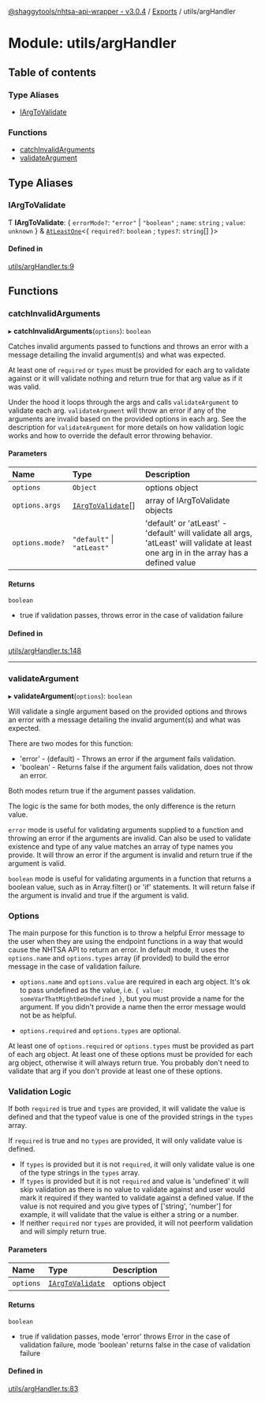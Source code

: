 [@shaggytools/nhtsa-api-wrapper - v3.0.4](../index.md) / [Exports](../modules.md) / utils/argHandler

# Module: utils/argHandler

## Table of contents

### Type Aliases

- [IArgToValidate](utils_argHandler.md#iargtovalidate)

### Functions

- [catchInvalidArguments](utils_argHandler.md#catchinvalidarguments)
- [validateArgument](utils_argHandler.md#validateargument)

## Type Aliases

### IArgToValidate

Ƭ **IArgToValidate**: { `errorMode?`: `"error"` \| `"boolean"` ; `name`: `string` ; `value`: `unknown` } & [`AtLeastOne`](utils_types.md#atleastone)<{ `required?`: `boolean` ; `types?`: `string`[] }\>

#### Defined in

[utils/argHandler.ts:9](https://github.com/ShaggyTech/nhtsa-api-wrapper/blob/main/packages/lib/src/utils/argHandler.ts#L9)

## Functions

### catchInvalidArguments

▸ **catchInvalidArguments**(`options`): `boolean`

Catches invalid arguments passed to functions and throws an error with a message detailing the
invalid argument(s) and what was expected.

At least one of `required` or `types` must be provided for each arg to validate against or it
will validate nothing and return true for that arg value as if it was valid.

Under the hood it loops through the args and calls `validateArgument` to validate each arg.
`validateArgument` will throw an error if any of the arguments are invalid based on the provided
options in each arg. See the description for `validateArgument` for more details on how
validation logic works and how to override the default error throwing behavior.

#### Parameters

| Name            | Type                                                     | Description                                                                                                                             |
| :-------------- | :------------------------------------------------------- | :-------------------------------------------------------------------------------------------------------------------------------------- |
| `options`       | `Object`                                                 | options object                                                                                                                          |
| `options.args`  | [`IArgToValidate`](utils_argHandler.md#iargtovalidate)[] | array of IArgToValidate objects                                                                                                         |
| `options.mode?` | `"default"` \| `"atLeast"`                               | 'default' or 'atLeast' - 'default' will validate all args, 'atLeast' will validate at least one arg in in the array has a defined value |

#### Returns

`boolean`

- true if validation passes, throws error in the case of validation failure

#### Defined in

[utils/argHandler.ts:148](https://github.com/ShaggyTech/nhtsa-api-wrapper/blob/main/packages/lib/src/utils/argHandler.ts#L148)

---

### validateArgument

▸ **validateArgument**(`options`): `boolean`

Will validate a single argument based on the provided options and throws an error with a message
detailing the invalid argument(s) and what was expected.

There are two modes for this function:

- 'error' - (default) - Throws an error if the argument fails validation.
- 'boolean' - Returns false if the argument fails validation, does not throw an error.

Both modes return true if the argument passes validation.

The logic is the same for both modes, the only difference is the return value.

`error` mode is useful for validating arguments supplied to a function and throwing an
error if the arguments are invalid. Can also be used to validate existence and type of any
value matches an array of type names you provide. It will throw an error if the argument is
invalid and return true if the argument is valid.

`boolean` mode is useful for validating arguments in a function that returns a boolean value,
such as in Array.filter() or 'if' statements. It will return false if the argument is invalid
and true if the argument is valid.

### Options

The main purpose for this function is to throw a helpful Error message to the user when they
are using the endpoint functions in a way that would cause the NHTSA API to return an error.
In default mode, it uses the `options.name` and `options.types` array (if provided) to build the
error message in the case of validation failure.

- `options.name` and `options.value` are required in each arg object. It's ok to pass undefined
  as the value, i.e. `{ value: someVarThatMightBeUndefined }`, but you must provide a name for the
  argument. If you didn't provide a name then the error message would not be as helpful.

- `options.required` and `options.types` are optional.

At least one of `options.required` or `options.types` must be provided as part of each arg
object. At least one of these options must be provided for each arg object, otherwise it will
always return true. You probably don't need to validate that arg if you don't provide at least
one of these options.

### Validation Logic

If both `required` is true and `types` are provided, it will validate the value is defined and
that the typeof value is one of the provided strings in the `types` array.

If `required` is true and no `types` are provided, it will only validate value is defined.

- If `types` is provided but it is not `required`, it will only validate value is one of the
  type strings in the `types` array.
- If `types` is provided but it is not `required` and value is 'undefined' it will skip
  validation as there is no value to validate against and user would mark it required if they
  wanted to validate against a defined value. If the value is not required and you give types of
  ['string', 'number'] for example, it will validate that the value is either a string or a number.
- If neither `required` nor `types` are provided, it will not peerform validation and will
  simply return true.

#### Parameters

| Name      | Type                                                   | Description    |
| :-------- | :----------------------------------------------------- | :------------- |
| `options` | [`IArgToValidate`](utils_argHandler.md#iargtovalidate) | options object |

#### Returns

`boolean`

- true if validation passes, mode 'error' throws Error in the case of
  validation failure, mode 'boolean' returns false in the case of validation failure

#### Defined in

[utils/argHandler.ts:83](https://github.com/ShaggyTech/nhtsa-api-wrapper/blob/main/packages/lib/src/utils/argHandler.ts#L83)
